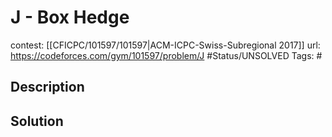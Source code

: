 # J - Box Hedge

contest: [[CFICPC/101597/101597|ACM-ICPC-Swiss-Subregional 2017]]
url: https://codeforces.com/gym/101597/problem/J
#Status/UNSOLVED
Tags: #

## Description

## Solution

